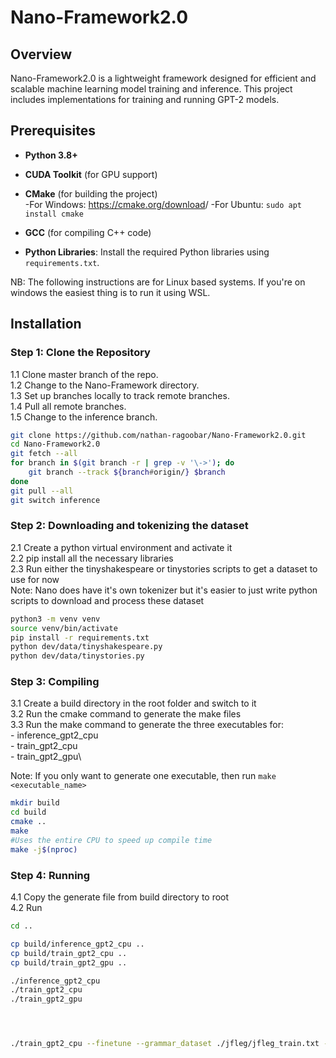# Nano-Framework2.0

## Overview
Nano-Framework2.0 is a lightweight framework designed for efficient and scalable machine learning model training and inference. This project includes implementations for training and running GPT-2 models.

## Prerequisites
- **Python 3.8+**
- **CUDA Toolkit** (for GPU support)
- **CMake** (for building the project)\
        -For Windows: <https://cmake.org/download>/
        -For Ubuntu: `sudo apt install cmake`

- **GCC** (for compiling C++ code)
- **Python Libraries**: Install the required Python libraries using `requirements.txt`.

NB: The following instructions are for Linux based systems. If you're on windows the easiest thing is to run it using WSL.

## Installation

### Step 1: Clone the Repository
1.1 Clone master branch of the repo.\
1.2 Change to the Nano-Framework directory.\
1.3 Set up branches locally to track remote branches.\
1.4 Pull all remote branches.\
1.5 Change to the inference branch.

```sh
git clone https://github.com/nathan-ragoobar/Nano-Framework2.0.git
cd Nano-Framework2.0
git fetch --all
for branch in $(git branch -r | grep -v '\->'); do
    git branch --track ${branch#origin/} $branch
done
git pull --all
git switch inference
```

### Step 2: Downloading and tokenizing the dataset
2.1 Create a python virtual environment and activate it\
2.2 pip install all the necessary libraries\
2.3 Run either the tinyshakespeare or tinystories scripts to get a dataset to use for now\
Note: Nano does have it's own tokenizer but it's easier to just write python scripts to download and process these dataset
```bash
python3 -m venv venv
source venv/bin/activate
pip install -r requirements.txt
python dev/data/tinyshakespeare.py
python dev/data/tinystories.py
```

### Step 3: Compiling
3.1 Create a build directory in the root folder and switch to it\
3.2 Run the cmake command to generate the make files\
3.3 Run the make command to generate the three executables for:\
    - inference_gpt2_cpu\
    - train_gpt2_cpu\
    - train_gpt2_gpu\

Note: If you only want to generate one executable, then run `make <executable_name>`
```bash
mkdir build
cd build
cmake ..
make
#Uses the entire CPU to speed up compile time
make -j$(nproc)
```

### Step 4: Running
4.1 Copy the generate file from build directory to root\
4.2 Run
```bash
cd ..

cp build/inference_gpt2_cpu ..
cp build/train_gpt2_cpu ..
cp build/train_gpt2_gpu ..

./inference_gpt2_cpu
./train_gpt2_cpu
./train_gpt2_gpu




./train_gpt2_cpu --finetune --grammar_dataset ./jfleg/jfleg_train.txt --finetune_lr 5e-5 --steps 2000 --checkpoint_steps 500 --batch_size 8 --seq_len 64
```